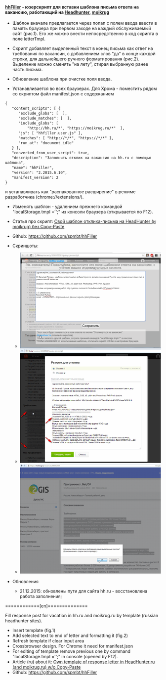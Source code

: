 #### [hhFiller](https://greasyfork.org/ru/scripts/10338-hhfiller) - юзерскрипт для вставки шаблона письма ответа на вакансию, работающий на [Headhunter](http://hh.ru), [moikrug](http://moikrug.ru)

* Шаблон вначале предлагается через попап с полем ввода ввести в память браузера при первом заходе на каждый обслуживаемый сайт (рис.1). Его же можно внести непосредственно в код скрипта в поле letterTmpl.

* Скрипт добавляет выделенный текст в конец письма как ответ на требования по вакансии, с добавлением слов "да" в конце каждой строки, для дальнейшего ручного форматирования (рис.2). Выделение можно сменять "на лету", стирая выбранную ранее часть письма.

* Обновление шаблона при очистке поля ввода.

* Устанавливается во всех браузерах. Для Хрома - поместить рядом со скриптом файл manifest.json с содержанием
```
{
   "content_scripts": [ {
      "exclude_globs": [  ],
      "exclude_matches": [  ],
      "include_globs": [
		  "http://hh.ru/*", "https://moikrug.ru/*"  ],
      "js": [ "hhfiller.user.js" ],
      "matches": [ "http://*/*", "https://*/*" ],
      "run_at": "document_idle"
   } ],
   "converted_from_user_script": true,
   "description": "Заполнить отклик на вакансию на hh.ru с помощью шаблона",
   "name": "hhFiller",
   "version": "2.2015.6.10",
   "manifest_version": 2
}
```
и устанавливать как "распакованное расширение" в режиме разработчика (chrome://extensions/).

* Изменять шаблон - удалением прежнего командой "localStorage.tmpl ='';" из консоли браузера (открывается по F12).

* Статья про скрипт: [Свой шаблон отклика-письма на HeadHunter (и moikrug) без Copy-Paste](http://habrahabr.ru/post/259881/)

* Github: https://github.com/spmbt/hhFiller

* Скриншоты:
    * ![Заполнить шаблон вначале / Fill template in first view](img/hhFiller-FillTemplate-20150609.png)
    * ![Автоввод выделенного текста в конец шаблона / Auto insert selected text in the end of template](img/hhFiller-selReqs-hh-20150610.png)
    * ![Запрос подтверждения на вставку на moikrug / Confirm after select text in site moikrug.ru](img/hhFiller-selectReqs-20150610.png)

* Обновления
    * 21.12.2015: обновлены пути для сайта hh.ru - восстановлена работа заполнения;

============[en]==============

Fill response post for vacation in hh.ru and moikrug.ru by template (russian headhunter sites).

* Insert template (fig.1)
* Add selected text to end of letter and formatting it (fig.2)
* Refresh template if clear input area
* Crossbrowser design. For Chrome it need for manifest.json
* For editing of template remove previous one by command "localStorage.tmpl ='';" in console (opened by F12).
* Article (ru) about it: [Own template of response letter in HeadHunter.ru (and moikrug.ru) w/o Copy-Paste](http://habrahabr.ru/post/259881/)
* Github: https://github.com/spmbt/hhFiller